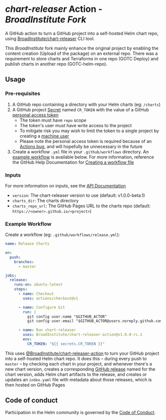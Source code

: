 # *chart-releaser* Action - *BroadInstitute Fork* 

A GitHub action to turn a GitHub project into a self-hosted Helm chart repo, using [BroadInstitute/chart-releaser](https://github.com/BroadInstitute/chart-releaser) CLI tool.

This *BroadInstitute* fork mainly enhance the original project by enabling the content creation (Upload of the package)
on an external repo. There was a requirement to store charts and Terraforms in one repo (GOTC Deploy)
and publish charts in another repo (GOTC-helm-repo).    

## Usage

### Pre-requisites

1. A GitHub repo containing a directory with your Helm charts (eg: `/charts`)
1. A GitHub project [Secret](https://help.github.com/en/actions/automating-your-workflow-with-github-actions/creating-and-using-encrypted-secrets#creating-encrypted-secrets) named `CR_TOKEN` with the value of a GitHub [personal access token](https://help.github.com/en/github/authenticating-to-github/creating-a-personal-access-token-for-the-command-line#creating-a-token)
    * The token must have `repo` scope
    * The token's user must have write access to the project
    * To mitigate risk you may wish to limit the token to a single project by creating a [machine user](https://developer.github.com/v3/guides/managing-deploy-keys/#machine-users)
    * Please note the personal access token is required because of an [Actions bug](https://github.community/t5/GitHub-Actions/Github-action-not-triggering-gh-pages-upon-push/m-p/31266/highlight/true#M743), and will hopefully be unnecessary in the future
1. Create a workflow `.yml` file in your `.github/workflows` directory. An [example workflow](#example-workflow) is available below. 
  For more information, reference the GitHub Help Documentation for [Creating a workflow file](https://help.github.com/en/articles/configuring-a-workflow#creating-a-workflow-file)

### Inputs

For more information on inputs, see the [API Documentation](https://developer.github.com/v3/repos/releases/#input)

- `version`: The chart-releaser version to use (default: v1.0.0-beta.1)
- `charts_dir`: The charts directory
- `charts_repo_url`: The GitHub Pages URL to the charts repo (default: `https://<owner>.github.io/<project>`)

### Example Workflow

Create a workflow (eg: `.github/workflows/release.yml`):

```yaml
name: Release Charts

on:
  push:
    branches:
      - master

jobs:
  release:
    runs-on: ubuntu-latest
    steps:
      - name: Checkout
        uses: actions/checkout@v1

      - name: Configure Git
        run: |
          git config user.name "$GITHUB_ACTOR"
          git config user.email "$GITHUB_ACTOR@users.noreply.github.com"

      - name: Run chart-releaser
        uses: BroadInstitute/chart-releaser-action@v1.0.0-rc.1
        env:
          CR_TOKEN: "${{ secrets.CR_TOKEN }}"
```

This uses [@BroadInstitute/chart-releaser-action](https://www.github.com/BroadInstitute/chart-releaser-action) to turn your GitHub project into a self-hosted Helm chart repo.
It does this – during every push to `master` – by checking each chart in your project, and whenever there's a new chart version, creates a corresponding [GitHub release](https://help.github.com/en/github/administering-a-repository/about-releases) named for the chart version, adds Helm chart artifacts to the release, and creates or updates an `index.yaml` file with metadata about those releases, which is then hosted on GitHub Pages

## Code of conduct

Participation in the Helm community is governed by the [Code of Conduct](CODE_OF_CONDUCT.md).

